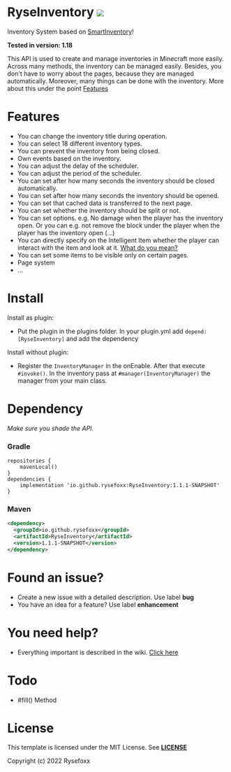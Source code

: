 # RyseInventory ![](https://i.imgur.com/BS3gwxL.png)

Inventory System based on [SmartInventory](https://github.com/MinusKube/SmartInvs)!

__Tested in version: 1.18__

This API is used to create and manage inventories in Minecraft more easily. Across many methods, the inventory can be managed easily. Besides, you don't have to worry about the pages, because they are managed automatically. Moreover, many things can be done with the inventory. More about this under the point [Features](https://github.com/Rysefoxx/RyseInventory#features)

# Features
 - You can change the inventory title during operation.
 - You can select 18 different inventory types.
 - You can prevent the inventory from being closed.
 - Own events based on the inventory.
 - You can adjust the delay of the scheduler.
 - You can adjust the period of the scheduler.
 - You can set after how many seconds the inventory should be closed automatically.
 - You can set after how many seconds the inventory should be opened.
 - You can set that cached data is transferred to the next page.
 - You can set whether the inventory should be split or not.
 - You can set options. e.g. No damage when the player has the inventory open. Or you can e.g. not remove the block under the player when the player has the inventory open (...)
 - You can directly specify on the Intelligent Item whether the player can interact with the item and look at it. [What do you mean?](https://github.com/Rysefoxx/RyseInventory/wiki/IntelligentItem)
 - You can set some items to be visible only on certain pages.
 - Page system
 - ...

# Install
Install as plugin:
 - Put the plugin in the plugins folder. In your plugin.yml add `depend: [RyseInventory]` and add the dependency
 
Install without plugin:
 - Register the `InventoryManager` in the onEnable. After that execute `#invoke()`. In the inventory pass at `#manager(InventoryManager)` the manager from your main class.

# Dependency
_Make sure you shade the API._

### Gradle 
```
repositories {
    mavenLocal()
}
dependencies {
    implementation 'io.github.rysefoxx:RyseInventory:1.1.1-SNAPSHOT'
}
```

### Maven
```xml
<dependency>
  <groupId>io.github.rysefoxx</groupId>
  <artifactId>RyseInventory</artifactId>
  <version>1.1.1-SNAPSHOT</version>
</dependency>
```

# Found an issue?
 - Create a new issue with a detailed description. Use label **bug**
 - You have an idea for a feature? Use label **enhancement**

# You need help?
* Everything important is described in the wiki. [Click here](https://github.com/Rysefoxx/RyseInventory/wiki)

# Todo
 - #fill() Method



# License
This template is licensed under the MIT License.
See [**LICENSE**](https://github.com/Rysefoxx/RyseInventory/blob/master/LICENSE)

Copyright (c) 2022 Rysefoxx
